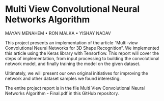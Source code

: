 # Multi View Convolutional Neural Networks Algorithm

MAYAN MENAHEM • RON MALKA • YISHAY NADAV

This project presents an implementation of the article “Multi-view Convolutional Neural Networks for 3D Shape Recognition”. We implemented this article using the Keras library with Tensorflow.
This report will cover the steps of implementation, from input processing to building the convolutional network model, and finally training the model on the given dataset.

Ultimately, we will present our own original initiatives for improving the network and other dataset samples we found interesting.

The entire project report is in the file Multi View Convolutional Neural Networks Algorithm - Final.pdf in this GitHub repository.
